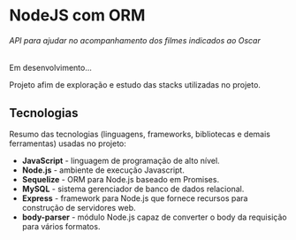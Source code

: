 # NodeJS com ORM

###### API para ajudar no acompanhamento dos filmes indicados ao Oscar

Em desenvolvimento... 

Projeto afim de exploração e estudo das stacks utilizadas no projeto.

## Tecnologias

Resumo das tecnologias (linguagens, frameworks, bibliotecas e demais ferramentas) usadas no projeto:

- **JavaScript** - linguagem de programação de alto nível.
- **Node.js** - ambiente de execução Javascript.
- **Sequelize** - ORM para Node.js baseado em Promises.
- **MySQL** - sistema gerenciador de banco de dados relacional.
- **Express** - framework para Node.js que fornece recursos para construção de servidores web.
- **body-parser** - módulo Node.js capaz de converter o body da requisição para vários formatos.
